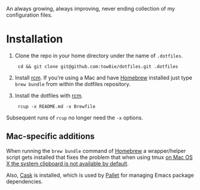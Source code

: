 An always growing, always improving, never ending collection of my
configuration files.

# Installation

1. Clone the repo in your home directory under the name of `.dotfiles`.

        cd && git clone git@github.com:tow8ie/dotfiles.git .dotfiles

2. Install [rcm][1]. If you’re using a Mac and have [Homebrew][2] installed
   just type `brew bundle` from within the dotfiles repository.

3. Install the dotfiles with [rcm][1].

        rcup -x README.md -x Brewfile

Subsequent runs of `rcup` no longer need the `-x` options.

## Mac-specific additions

When running the `brew bundle` command of [Homebrew][2] a wrapper/helper script
gets installed that fixes the problem that when using tmux [on Mac OS X the
system clipboard is not available by default][3].

Also, [Cask][4] is installed, which is used by [Pallet][5] for managing Emacs
package dependencies.

[1]: https://github.com/thoughtbot/rcm
[2]: http://brew.sh/
[3]: https://github.com/ChrisJohnsen/tmux-MacOSX-pasteboard
[4]: http://cask.github.io/
[5]: https://github.com/rdallasgray/pallet

